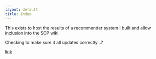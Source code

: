 ```yaml
---
layout: default
title: Index
---
```

This exists to host the results of a recommender system I built and allow inclusion into the SCP wiki.

Checking to make sure it all updates correctly...?

[link](test-1.md)
